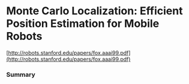 # Monte Carlo Localization: Efficient Position Estimation for Mobile Robots

[http://robots.stanford.edu/papers/fox.aaai99.pdf](http://robots.stanford.edu/papers/fox.aaai99.pdf)

### Summary

